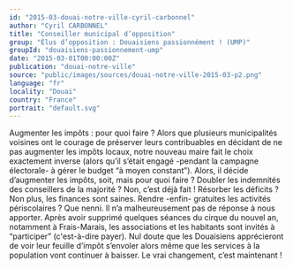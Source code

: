 ```yaml
---
id: "2015-03-douai-notre-ville-cyril-carbonnel"
author: "Cyril CARBONNEL"
title: "Conseiller municipal d’opposition"
group: "Élus d’opposition : Douaisiens passionnément ! (UMP)"
groupId: "douaisiens-passionnement-ump"
date: "2015-03-01T00:00:00Z"
publication: "douai-notre-ville"
source: "public/images/sources/douai-notre-ville-2015-03-p2.png"
language: "fr"
locality: "Douai"
country: "France"
portrait: "default.svg"
---
```


Augmenter les impôts : pour quoi faire ?
Alors que plusieurs municipalités voisines ont le courage de préserver leurs contribuables en décidant de ne pas augmenter les impôts locaux, notre nouveau maire fait le choix exactement inverse (alors qu’il s’était engagé -pendant la campagne électorale- à gérer le budget “à moyen constant”). Alors, il décide d’augmenter les impôts, soit, mais pour quoi faire ? Doubler les indemnités des conseillers de la majorité ? Non, c’est déjà fait ! Résorber les déficits ? Non plus, les finances sont saines. Rendre -enfin- gratuites les activités périscolaires ? Que nenni. Il n’a malheureusement pas de réponse à nous apporter. Après avoir supprimé quelques séances du cirque du nouvel an, notamment à Frais-Marais, les associations et les habitants sont invités à “participer” (c'est-à-dire payer). Nul doute que les Douaisiens apprécieront de voir leur feuille d’impôt s’envoler alors même que les services à la population vont continuer à baisser. Le vrai changement, c’est maintenant !
